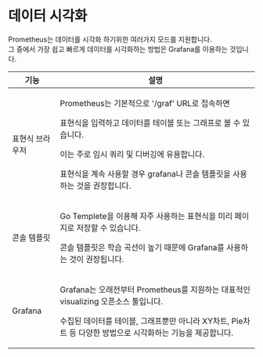 # 데이터 시각화

Prometheus는 데이터를 시각화 하기위한 여러가지 모드를 지원합니다.  
그 중에서 가장 쉽고 빠르게 데이터를 시각화하는 방법은 Grafana를 이용하는 것입니다.

| 기능       | 설명                                                                                                                                                                        |
|----------|---------------------------------------------------------------------------------------------------------------------------------------------------------------------------|
| 표현식 브라우저 | <p>Prometheus는 기본적으로 '/graf' URL로 접속하면</p><p> 표현식을 입력하고 데이터를 테이블 또는 그래프로 볼 수 있습니다.</p><p>이는 주로 임시 쿼리 및 디버깅에 유용합니다.</p><p>표현식을 계속 사용할 경우 grafana나 콘솔 템플릿을 사용하는 것을 권장합니다.</p> |
| 콘솔 템플릿   | <p>Go Templete을 이용해 자주 사용하는 표현식을 미리 페이지로 저장할 수 있습니다.</p><p>콘솔 템플릿은 학습 곡선이 높기 때문에 Grafana를 사용하는 것이 권장됩니다.</p>                                                              |
| Grafana  | <p>Grafana는 오래전부터 Prometheus를 지원하는 대표적인 visualizing 오픈소스 툴입니다.</p><p>수집된 데이터를 테이블, 그래프뿐만 아니라 XY차트, Pie차트 등 다양한 방법으로 시각화하는 기능을 제공합니다.</p>                                  |